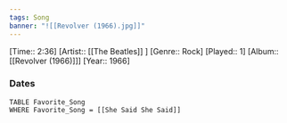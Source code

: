 ```yaml
---
tags: Song  
banner: "![[Revolver (1966).jpg]]"
---
```

[Time:: 2:36]
[Artist:: [[The Beatles]] ]
[Genre:: Rock]
[Played:: 1]
[Album:: [[Revolver (1966)]]]
[Year:: 1966]
### Dates
````dataview
TABLE Favorite_Song
WHERE Favorite_Song = [[She Said She Said]]
````